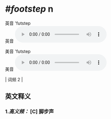 # ***\#footstep*** n
英音 'fʊtstep  
英音
<audio src="./media/footstep-B.aac" controls="controls"></audio>

美音 'fʊtstep  
美音
<audio src="./media/footstep.aac" controls="controls"></audio>



| 词频 2 |  

英文释义
---
### 1.*高义频：* **[C] 脚步声**  


